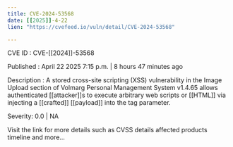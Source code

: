 ```yaml
---
title: CVE-2024-53568
date: [[2025]]-4-22
lien: "https://cvefeed.io/vuln/detail/CVE-2024-53568"

---
```


CVE ID : CVE-[[2024]]-53568

Published :  April 22
2025
7:15 p.m. | 8 hours
47 minutes ago

Description : A stored cross-site scripting (XSS) vulnerability in the Image Upload section of Volmarg Personal Management System v1.4.65 allows authenticated [[attacker]]s to execute arbitrary web scripts or [[HTML]] via injecting a [[crafted]] [[payload]] into the tag parameter.

Severity: 0.0 | NA

Visit the link for more details
such as CVSS details
affected products
timeline
and more...
